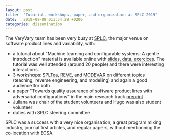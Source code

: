 ```yaml
---
layout: post
title:  "Tutorial, workshops, paper, and organization at SPLC 2019"
date:   2019-09-08 011:54:29 +0200
categories: dissemination 
---
```


The VaryVary team has been very busy at [SPLC](https://splc2019.net/), the major venue on software product lines and variability, with:
 * a tutorial about "Machine learning and configurable systems: A gentle introduction" material is available online with [slides, data, exercices](https://github.com/VaryVary/ML-configurable-SPLCTutorial). The tutorial was well attended (around 20 people) and there were interesting interactions.
 * 3 workshops: [SPLTea](http://spltea.irisa.fr/), [REVE](http://reveworkshop.github.io), and [MODEVAR](https://modevar.github.io/program/) on different topics (teaching, reverse engineering, and modeling) and again a good audience for both 
 * a paper "Towards quality assurance of software product lines with adversarial configurations" in the main research track [preprint](https://hal.inria.fr/hal-02287616)
 * Juliana was chair of the student volunteers and Hugo was also student volunteer 
 * duties with SPLC steering committee

SPLC was a success with a very nice organisation, a great program mixing industry, journal first articles, and regular papers, without mentionning the co-location with ECSA.